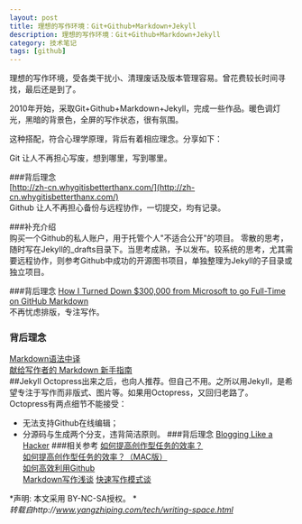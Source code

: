 ```yaml
---
layout: post
title: 理想的写作环境：Git+Github+Markdown+Jekyll
description: 理想的写作环境：Git+Github+Markdown+Jekyll
category: 技术笔记
tags: [github]
---
```


理想的写作环境，受各类干扰小、清理废话及版本管理容易。曾花费较长时间寻找，最后还是到了。

2010年开始，采取Git+Github+Markdown+Jekyll，完成一些作品。暖色调灯光，黑暗的背景色，全屏的写作状态，很有氛围。

这种搭配，符合心理学原理，背后有着相应理念。分享如下：

Git
让人不再担心写废，想到哪里，写到哪里。

###背后理念  
[http://zh-cn.whygitisbetterthanx.com/](http://zh-cn.whygitisbetterthanx.com/)   
Github
让人不再担心备份与远程协作，一切提交，均有记录。

###补充介绍   
购买一个Github的私人账户，用于托管个人"不适合公开"的项目。 零散的思考，随时写在Jekyll的_drafts目录下。当思考成熟，予以发布。较系统的思考，尤其需要远程协作，则参考Github中成功的开源图书项目，单独整理为Jekyll的子目录或独立项目。

###背后理念
[How I Turned Down $300,000 from Microsoft to go Full-Time on GitHub
Markdown ](http://tom.preston-werner.com/2008/10/18/how-i-turned-down-300k.html)    
不再忧虑排版，专注写作。

### 背后理念 ###
[Markdown语法中译](http://markdown.tw/)   
[献给写作者的 Markdown 新手指南](http://jianshu.io/p/q81RER)   
##Jekyll 
Octopress出来之后，也向人推荐。但自己不用。之所以用Jekyll，是希望专注于写作而非版式、图片等。如果用Octopress，又回归老路了。 Octopress有两点细节不能接受： 


- 无法支持Github在线编辑；  
- 分源码与生成两个分支，违背简洁原则。
###背后理念
[Blogging Like a Hacker](http://tom.preston-werner.com/2008/11/17/blogging-like-a-hacker.html)
###相关参考
[如何提高创作型任务的效率？](http://www.yangzhiping.com/psy/flow.html)   
[如何提高创作型任务的效率？（MAC版）](http://www.yangzhiping.com/psy/mac.html)   
[如何高效利用Github](http://www.yangzhiping.com/tech/github.html)   
[Markdown写作浅谈](http://www.yangzhiping.com/tech/r-markdown-knitr.html)
[快速写作模式谈](http://www.yangzhiping.com/psy/writers-model.html)   

*声明: 本文采用 BY-NC-SA授权。 *  
*转载自http://www.yangzhiping.com/tech/writing-space.html*
